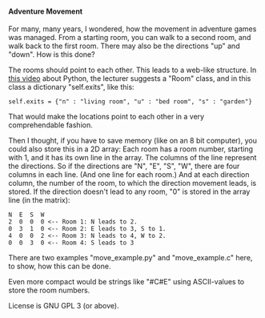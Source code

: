 #### Adventure Movement

For many, many years, I wondered, how the movement in adventure games was managed.
From a starting room, you can walk to a second room, and walk back to the first room. There may also be the directions "up" and "down". How is this done?

The rooms should point to each other. This leads to a web-like structure. In [this video](https://www.youtube.com/watch?v=8CDePunJlck) about Python, the lecturer suggests a "Room" class, and in this class a dictionary "self.exits", like this:

    self.exits = {"n" : "living room", "u" : "bed room", "s" : "garden"}

That would make the locations point to each other in a very comprehendable fashion.

Then I thought, if you have to save memory (like on an 8 bit computer), you could also store this in a 2D array: Each room has a room number, starting with 1, and it has its own line in the array. The columns of the line represent the directions. So if the directions are "N", "E", "S", "W", there are four columns in each line. (And one line for each room.)
And at each direction column, the number of the room, to which the direction movement leads, is stored.
If the direction doesn't lead to any room, "0" is stored in the array line (in the matrix):

    N  E  S  W
    2  0  0  0 <-- Room 1: N leads to 2.
    0  3  1  0 <-- Room 2: E leads to 3, S to 1.
    4  0  0  2 <-- Room 3: N leads to 4, W to 2.
    0  0  3  0 <-- Room 4: S leads to 3

There are two examples "move_example.py" and "move_example.c" here, to show, how this can be done.

Even more compact would be strings like "#C#E" using ASCII-values to store the room numbers.

License is GNU GPL 3 (or above).
